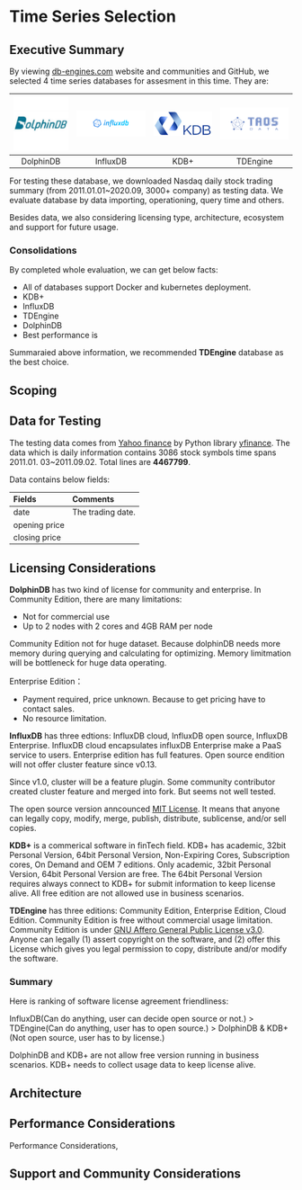 # Time Series Selection

## Executive Summary

By viewing [db-engines.com](https://db-engines.com/en/ranking/time+series+dbms) website and communities and GitHub, we selected 4 time series databases for assesment in this time. They are:

| ![dolphindb](./images/logo-dolphindb.jpg)|![influxdb](./images/logo-influxdb.png)|![kdb+](./images/logo-kdb.jpg)|![TDengine](./images/logo-tdengine.png)|
|:-:|:-:|:-:|:-:|
|DolphinDB|InfluxDB|KDB+|TDEngine|

For testing these database, we downloaded Nasdaq daily stock trading summary (from 2011.01.01~2020.09, 3000+ company) as testing data. We evaluate database by data importing, operationing, query time and others. 

Besides data, we also considering licensing type, architecture, ecosystem and support for future usage.

### Consolidations

By completed whole evaluation, we can get below facts:

+ All of databases support Docker and kubernetes deployment.
+ KDB+ 
+ InfluxDB
+ TDEngine
+ DolphinDB
+ Best performance is


Summaraied above information, we recommended **TDEngine** database as the best choice.


## Scoping


## Data for Testing

The testing data comes from [Yahoo finance](https://finance.yahoo.com/) by Python library [yfinance](https://pypi.org/project/yfinance/). The data which is daily information contains 3086 stock symbols time spans 2011.01. 03~2011.09.02. Total lines are **4467799**.

Data contains below fields:

|Fields|Comments|
|:-|:-|
|date|The trading date.|
|opening price||
|closing price||



## Licensing Considerations

**DolphinDB** has two kind of license for community and enterprise.  In Community Edition, there are many limitations:

+ Not for commercial use
+ Up to 2 nodes with 2 cores and 4GB RAM per node

Community Edition not for huge dataset. Because dolphinDB needs more memory during querying and calculating for optimizing. Memory limitmation will be bottleneck for huge data operating.

Enterprise Edition：
+ Payment required, price unknown. Because to get pricing have to contact sales.
+ No resource limitation.

**InfluxDB** has three edtions: InfluxDB cloud, InfluxDB open source, InfluxDB Enterprise. InfluxDB cloud encapsulates influxDB Enterprise make a PaaS service to users. Enterprise edition has full features. Open source endition will not offer cluster feature since v0.13. 

Since v1.0, cluster will be a feature plugin. Some community contributor created cluster feature and merged into fork. But seems not well tested.

The open source version anncounced [MIT License](https://github.com/influxdata/influxdb/blob/master/LICENSE). It means that anyone can legally copy, modify, merge, publish, distribute, sublicense, and/or sell copies. 

**KDB+** is a commerical software in finTech field. KDB+ has academic, 32bit Personal Version, 64bit Personal Version, Non-Expiring Cores, Subscription cores, On Demand and OEM 7 editions. Only academic, 32bit Personal Version, 64bit Personal Version are free. The 64bit Personal Version requires always connect to KDB+ for submit information to keep license alive. All free edition are not allowed use in business scenarios.

**TDEngine** has three editions: Community Edition, Enterprise Edition, Cloud Edition. Community Edition is free without commercial usage limitation. Community Edition is under [GNU Affero General Public License v3.0](https://github.com/taosdata/TDengine/blob/develop/LICENSE). Anyone can legally (1) assert copyright on the software, and (2) offer this License which gives you legal permission to copy, distribute and/or modify the software.

### Summary

Here is ranking of software license agreement friendliness:

InfluxDB(Can do anything, user can decide open source or not.) > TDEngine(Can do anything, user has to open source.) > DolphinDB & KDB+(Not open source, user has to by license.)

DolphinDB and KDB+ are not allow free version running in business scenarios. KDB+ needs to collect usage data to keep license alive.


## Architecture




## Performance Considerations

Performance Considerations,

## Support and Community Considerations



